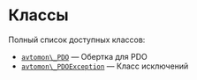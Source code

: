 Классы
======

Полный список доступных классов:

- [`avtomon\_PDO`](avtomon/_PDO.md) &mdash; Обертка для PDO
- [`avtomon\_PDOException`](avtomon/_PDOException.md) &mdash; Класс исключений
